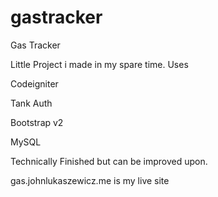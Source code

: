 gastracker
==========

Gas Tracker

Little Project i made in my spare time.
Uses 

Codeigniter

Tank Auth

Bootstrap v2

MySQL


Technically Finished but can be improved upon. 

gas.johnlukaszewicz.me is my live site